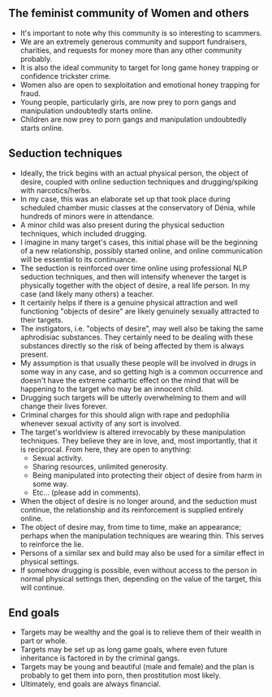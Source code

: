 ## The feminist community of Women and others

- It's important to note why this community is so interesting to scammers.
- We are an extremely generous community and support fundraisers, charities, and requests for money more than any other community probably.
- It is also the ideal community to target for long game honey trapping or confidence trickster crime.
- Women also are open to sexploitation and emotional honey trapping for fraud.
- Young people, particularly girls, are now prey to porn gangs and manipulation undoubtedly starts online.
- Children are now prey to porn gangs and manipulation undoubtedly starts online.

## Seduction techniques

- Ideally, the trick begins with an actual physical person, the object of desire, coupled with online seduction techniques and drugging/spiking with narcotics/herbs.
- In my case, this was an elaborate set up that took place during scheduled chamber music classes at the conservatory of Dénia, while hundreds of minors were in attendance.
- A minor child was also present during the physical seduction techniques, which included drugging.
- I imagine in many target's cases, this initial phase will be the beginning of a new relationship, possibly started online, and online communication will be essential to its continuance.
- The seduction is reinforced over time online using professional NLP seduction techniques, and then will intensify whenever the target is physically together with the object of desire, a real life person. In my case (and likely many others) a teacher.
- It certainly helps if there is a genuine physical attraction and well functioning "objects of desire" are likely genuinely sexually attracted to their targets.
- The instigators, i.e. "objects of desire", may well also be taking the same aphrodisiac substances. They certainly need to be dealing with these substances directly so the risk of being affected by them is always present. 
- My assumption is that usually these people will be involved in drugs in some way in any case, and so getting high is a common occurrence and doesn't have the extreme cathartic effect on the mind that will be happening to the target who may be an innocent child.
- Drugging such targets will be utterly overwhelming to them and will change their lives forever.
- Criminal charges for this should align with rape and pedophilia whenever sexual activity of any sort is involved.
- The target's worldview is altered irrevocably by these manipulation techniques. They believe they are in love, and, most importantly, that it is reciprocal. From here, they are open to anything:
     - Sexual activity.
     - Sharing resources, unlimited generosity.
     - Being manipulated into protecting their object of desire from harm in some way.
     - Etc... (please add in comments).
- When the object of desire is no longer around, and the seduction must continue, the relationship and its reinforcement is supplied entirely online.
- The object of desire may, from time to time, make an appearance; perhaps when the manipulation techniques are wearing thin. This serves to reinforce the lie.
- Persons of a similar sex and build may also be used for a similar effect in physical settings.
- If somehow drugging is possible, even without access to the person in normal physical settings then, depending on the value of the target, this will continue.

## End goals

- Targets may be wealthy and the goal is to relieve them of their wealth in part or whole.
- Targets may be set up as long game goals, where even future inheritance is factored in by the criminal gangs.
- Targets may be young and beautiful (male and female) and the plan is probably to get them into porn, then prostitution most likely.
- Ultimately, end goals are always financial.
